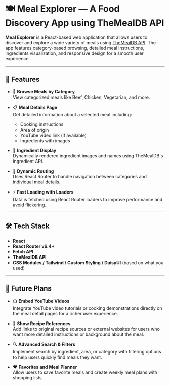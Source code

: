 # 🍽️ Meal Explorer — A Food Discovery App using TheMealDB API

**Meal Explorer** is a React-based web application that allows users to discover and explore a wide variety of meals using [TheMealDB API](https://www.themealdb.com/). The app features category-based browsing, detailed meal instructions, ingredients visualization, and responsive design for a smooth user experience.

---

## 🚀 Features

- 🔎 **Browse Meals by Category**  
  View categorized meals like Beef, Chicken, Vegetarian, and more.

- 📋 **Meal Details Page**  
  Get detailed information about a selected meal including:

  - Cooking instructions
  - Area of origin
  - YouTube video link (if available)
  - Ingredients with images

- 🧂 **Ingredient Display**  
  Dynamically rendered ingredient images and names using TheMealDB's ingredient API.

- 🔄 **Dynamic Routing**  
  Uses React Router to handle navigation between categories and individual meal details.

- ⚡ **Fast Loading with Loaders**  
  Data is fetched using React Router loaders to improve performance and avoid flickering.

---

## 🛠️ Tech Stack

- **React**
- **React Router v6.4+**
- **Fetch API**
- **TheMealDB API**
- **CSS Modules / Tailwind / Custom Styling / DaisyUI** (based on what you used)

---

## 🔮 Future Plans

- 📺 **Embed YouTube Videos**  
  Integrate YouTube video tutorials or cooking demonstrations directly on the meal detail pages for a richer user experience.

- 🔗 **Show Recipe References**  
  Add links to original recipe sources or external websites for users who want more detailed instructions or background about the meal.

- 🔍 **Advanced Search & Filters**  
  Implement search by ingredient, area, or category with filtering options to help users quickly find meals they want.

- ❤️ **Favorites and Meal Planner**  
  Allow users to save favorite meals and create weekly meal plans with shopping lists.
